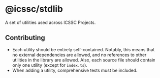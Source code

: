 # @icssc/stdlib

A set of utilities used across ICSSC Projects.

## Contributing

- Each utility should be entirely self-contained. Notably, this means that no external dependencies are allowed, and no references to other utilities in the library are allowed. Also, each source file should contain only one utility (except for `index.ts`).
- When adding a utility, comprehensive tests must be included.
